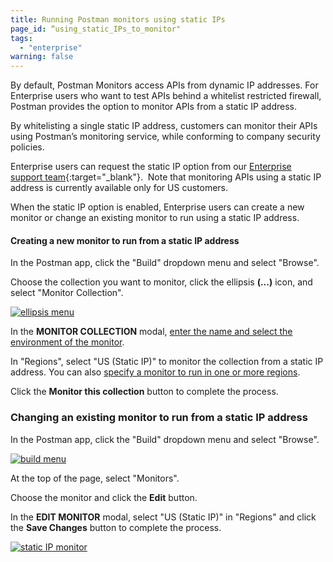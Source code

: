```yaml
---
title: Running Postman monitors using static IPs
page_id: “using_static_IPs_to_monitor"
tags: 
  - "enterprise"
warning: false
---
```


By default, Postman Monitors access APIs from dynamic IP addresses. For Enterprise users who want to test APIs behind a whitelist restricted firewall, Postman provides the option to monitor APIs from a static IP address. 

By whitelisting a single static IP address, customers can monitor their APIs using Postman’s monitoring service, while conforming to company security policies. 

Enterprise users can request the static IP option from our [Enterprise support team](http://pages.getpostman.com/Enterprise-Sales_Contact-Us.html){:target="_blank"}.  Note that monitoring APIs using a static IP address is currently available only for US customers.

When the static IP option is enabled, Enterprise users can create a new monitor or change an existing monitor to run using a static IP address.

#### Creating a new monitor to run from a static IP address

In the Postman app, click the "Build" dropdown menu and select "Browse". 

Choose the collection you want to monitor, click the ellipsis **(...)** icon, and select "Monitor Collection". 

[![ellipsis menu](https://s3.amazonaws.com/postman-static-getpostman-com/postman-docs/ENT-mock-collection2.png)](https://s3.amazonaws.com/postman-static-getpostman-com/postman-docs/ENT-mock-collection2.png)

In the **MONITOR COLLECTION** modal, [enter the name and select the environment of the monitor](/docs/v6/postman/monitors/setting_up_monitor).  

In "Regions", select "US (Static IP)" to monitor the collection from a static IP address. You can also [specify a monitor to run in one or more regions](/docs/v6/postman/monitors/setting_up_monitor). 

Click the **Monitor this collection** button to complete the process.

### Changing an existing monitor to run from a static IP address

In the Postman app, click the "Build" dropdown menu and select "Browse".

[![build menu](https://s3.amazonaws.com/postman-static-getpostman-com/postman-docs/WS-build-menu1.png)](https://s3.amazonaws.com/postman-static-getpostman-com/postman-docs/WS-build-menu1.png)

At the top of the page, select "Monitors". 

Choose the monitor and click the **Edit** button.

In the **EDIT MONITOR** modal, select "US (Static IP)" in "Regions" and click the **Save Changes** button to complete the process.

[![static IP monitor](https://s3.amazonaws.com/postman-static-getpostman-com/postman-docs/ENT-select-staticIP2.png)](https://s3.amazonaws.com/postman-static-getpostman-com/postman-docs/ENT-select-staticIP2.png)  







